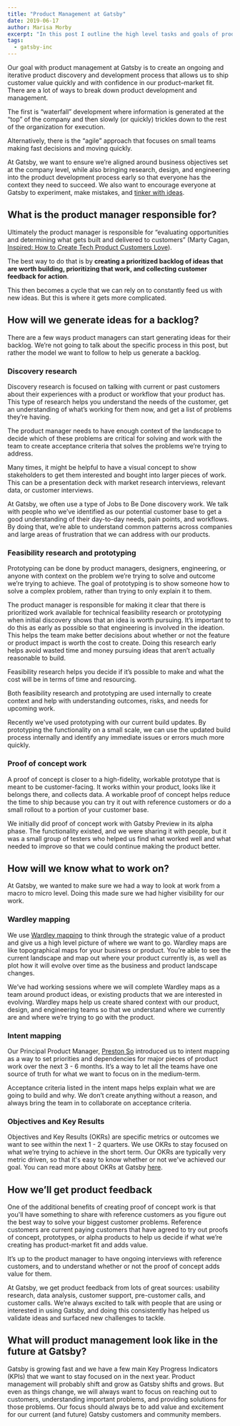```yaml
---
title: "Product Management at Gatsby"
date: 2019-06-17
author: Marisa Morby
excerpt: "In this post I outline the high level tasks and goals of product managers at Gatsby"
tags:
  - gatsby-inc
---
```


Our goal with product management at Gatsby is to create an ongoing and iterative product discovery and development process that allows us to ship customer value quickly and with confidence in our product–market fit. There are a lot of ways to break down product development and management.

The first is “waterfall” development where information is generated at the “top” of the company and then slowly (or quickly) trickles down to the rest of the organization for execution.

Alternatively, there is the “agile” approach that focuses on small teams making fast decisions and moving quickly.

At Gatsby, we want to ensure we’re aligned around business objectives set at the company level, while also bringing research, design, and engineering into the product development process early so that everyone has the context they need to succeed. We also want to encourage everyone at Gatsby to experiment, make mistakes, and [tinker with ideas](https://breakingsmart.com/en/season-1/tinkering-versus-goals/).

## What is the product manager responsible for?

Ultimately the product manager is responsible for “evaluating opportunities and determining what gets built and delivered to customers” (Marty Cagan, [Inspired: How to Create Tech Product Customers Love](https://svpg.com/inspired-how-to-create-products-customers-love/)).

The best way to do that is by **creating a prioritized backlog of ideas that are worth building, prioritizing that work, and collecting customer feedback for action**.

This then becomes a cycle that we can rely on to constantly feed us with new ideas. But this is where it gets more complicated.

## How will we generate ideas for a backlog?

There are a few ways product managers can start generating ideas for their backlog. We’re not going to talk about the specific process in this post, but rather the model we want to follow to help us generate a backlog.

### Discovery research

Discovery research is focused on talking with current or past customers about their experiences with a product or workflow that your product has. This type of research helps you understand the needs of the customer, get an understanding of what’s working for them now, and get a list of problems they’re having.

The product manager needs to have enough context of the landscape to decide which of these problems are critical for solving and work with the team to create acceptance criteria that solves the problems we’re trying to address.

Many times, it might be helpful to have a visual concept to show stakeholders to get them interested and bought into larger pieces of work. This can be a presentation deck with market research interviews, relevant data, or customer interviews.

At Gatsby, we often use a type of Jobs to Be Done discovery work. We talk with people who we’ve identified as our potential customer base to get a good understanding of their day-to-day needs, pain points, and workflows. By doing that, we’re able to understand common patterns across companies and large areas of frustration that we can address with our products.

### Feasibility research and prototyping

Prototyping can be done by product managers, designers, engineering, or anyone with context on the problem we’re trying to solve and outcome we’re trying to achieve. The goal of prototyping is to show someone how to solve a complex problem, rather than trying to only explain it to them.

The product manager is responsible for making it clear that there is prioritized work available for technical feasibility research or prototyping when initial discovery shows that an idea is worth pursuing. It’s important to do this as early as possible so that engineering is involved in the ideation. This helps the team make better decisions about whether or not the feature or product impact is worth the cost to create. Doing this research early helps avoid wasted time and money pursuing ideas that aren’t actually reasonable to build.

Feasibility research helps you decide if it’s possible to make and what the cost will be in terms of time and resourcing.

Both feasibility research and prototyping are used internally to create context and help with understanding outcomes, risks, and needs for upcoming work.

Recently we've used prototyping with our current build updates. By prototyping the functionality on a small scale, we can use the updated build process internally and identify any immediate issues or errors much more quickly.

### Proof of concept work

A proof of concept is closer to a high-fidelity, workable prototype that is meant to be customer-facing. It works within your product, looks like it belongs there, and collects data. A workable proof of concept helps reduce the time to ship because you can try it out with reference customers or do a small rollout to a portion of your customer base.

We initially did proof of concept work with Gatsby Preview in its alpha phase. The functionality existed, and we were sharing it with people, but it was a small group of testers who helped us find what worked well and what needed to improve so that we could continue making the product better.

## How will we know what to work on?

At Gatsby, we wanted to make sure we had a way to look at work from a macro to micro level. Doing this made sure we had higher visibility for our work.

### Wardley mapping

We use [Wardley mapping](https://www.cio.co.uk/it-strategy/introduction-wardley-value-chain-mapping-3604565/) to think through the strategic value of a product and give us a high level picture of where we want to go. Wardley maps are like topographical maps for your business or product. You’re able to see the current landscape and map out where your product currently is, as well as plot how it will evolve over time as the business and product landscape changes.

We’ve had working sessions where we will complete Wardley maps as a team around product ideas, or existing products that we are interested in evolving. Wardley maps help us create shared context with our product, design, and engineering teams so that we understand where we currently are and where we’re trying to go with the product.

### Intent mapping

Our Principal Product Manager, [Preston So](@prestonso) introduced us to intent mapping as a way to set priorities and dependencies for major pieces of product work over the next 3 - 6 months. It’s a way to let all the teams have one source of truth for what we want to focus on in the medium-term.

Acceptance criteria listed in the intent maps helps explain what we are going to build and why. We don’t create anything without a reason, and always bring the team in to collaborate on acceptance criteria.

### Objectives and Key Results

Objectives and Key Results (OKRs) are specific metrics or outcomes we want to see within the next 1 - 2 quarters. We use OKRs to stay focused on what we’re trying to achieve in the short term. Our OKRs are typically very metric driven, so that it's easy to know whether or not we've achieved our goal. You can read more about OKRs at Gatsby [here](https://www.gatsbyjs.org/blog/2019-04-03-how-we-think-about-product-at-gatsby/).

## How we’ll get product feedback

One of the additional benefits of creating proof of concept work is that you'll have something to share with reference customers as you figure out the best way to solve your biggest customer problems. Reference customers are current paying customers that have agreed to try out proofs of concept, prototypes, or alpha products to help us decide if what we’re creating has product-market fit and adds value.

It’s up to the product manager to have ongoing interviews with reference customers, and to understand whether or not the proof of concept adds value for them.

At Gatsby, we get product feedback from lots of great sources: usability research, data analysis, customer support, pre-customer calls, and customer calls. We’re always excited to talk with people that are using or interested in using Gatsby, and doing this consistently has helped us validate ideas and surfaced new challenges to tackle.

## What will product management look like in the future at Gatsby?

Gatsby is growing fast and we have a few main Key Progress Indicators (KPIs) that we want to stay focused on in the next year. Product management will probably shift and grow as Gatsby shifts and grows. But even as things change, we will always want to focus on reaching out to customers, understanding important problems, and providing solutions for those problems. Our focus should always be to add value and excitement for our current (and future) Gatsby customers and community members.